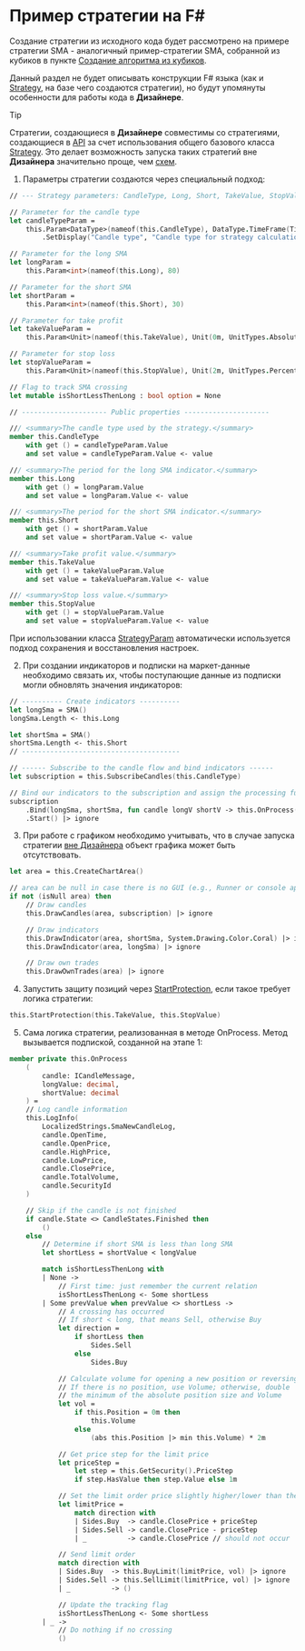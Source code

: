 # Пример стратегии на F#

Создание стратегии из исходного кода будет рассмотрено на примере стратегии SMA \- аналогичный пример\-стратегии SMA, собранной из кубиков в пункте [Создание алгоритма из кубиков](../../using_visual_designer/first_strategy.md).

Данный раздел не будет описывать конструкции F# языка (как и [Strategy](../../../../api/strategies.md), на базе чего создаются стратегии), но будут упомянуты особенности для работы кода в **Дизайнере**.

> [!TIP]
> Стратегии, создающиеся в **Дизайнере** совместимы со стратегиями, создающиеся в [API](../../../../api.md) за счет использования общего базового класса [Strategy](../../../../api/strategies.md). Это делает возможность запуска таких стратегий вне **Дизайнера** значительно проще, чем [схем](../../../live_execution/running_strategies_outside_of_designer.md).

1. Параметры стратегии создаются через специальный подход:

```fsharp
// --- Strategy parameters: CandleType, Long, Short, TakeValue, StopValue ---

// Parameter for the candle type
let candleTypeParam =
    this.Param<DataType>(nameof(this.CandleType), DataType.TimeFrame(TimeSpan.FromMinutes 1.0))
        .SetDisplay("Candle type", "Candle type for strategy calculation.", "General")

// Parameter for the long SMA
let longParam =
    this.Param<int>(nameof(this.Long), 80)

// Parameter for the short SMA
let shortParam =
    this.Param<int>(nameof(this.Short), 30)

// Parameter for take profit
let takeValueParam =
    this.Param<Unit>(nameof(this.TakeValue), Unit(0m, UnitTypes.Absolute))

// Parameter for stop loss
let stopValueParam =
    this.Param<Unit>(nameof(this.StopValue), Unit(2m, UnitTypes.Percent))

// Flag to track SMA crossing
let mutable isShortLessThenLong : bool option = None

// --------------------- Public properties ---------------------

/// <summary>The candle type used by the strategy.</summary>
member this.CandleType
    with get () = candleTypeParam.Value
    and set value = candleTypeParam.Value <- value

/// <summary>The period for the long SMA indicator.</summary>
member this.Long
    with get () = longParam.Value
    and set value = longParam.Value <- value

/// <summary>The period for the short SMA indicator.</summary>
member this.Short
    with get () = shortParam.Value
    and set value = shortParam.Value <- value

/// <summary>Take profit value.</summary>
member this.TakeValue
    with get () = takeValueParam.Value
    and set value = takeValueParam.Value <- value

/// <summary>Stop loss value.</summary>
member this.StopValue
    with get () = stopValueParam.Value
    and set value = stopValueParam.Value <- value
```

При использовании класса [StrategyParam](xref:StockSharp.Algo.Strategies.StrategyParam`1) автоматически используется подход сохранения и восстановления настроек.

2. При создании индикаторов и подписки на маркет-данные необходимо связать их, чтобы поступающие данные из подписки могли обновлять значения индикаторов:

```fsharp
// ---------- Create indicators ----------
let longSma = SMA()
longSma.Length <- this.Long

let shortSma = SMA()
shortSma.Length <- this.Short
// ---------------------------------------

// ------ Subscribe to the candle flow and bind indicators ------
let subscription = this.SubscribeCandles(this.CandleType)

// Bind our indicators to the subscription and assign the processing function
subscription
    .Bind(longSma, shortSma, fun candle longV shortV -> this.OnProcess(candle, longV, shortV))
    .Start() |> ignore
```

3. При работе с графиком необходимо учитывать, что в случае запуска стратегии [вне Дизайнера](../../../live_execution/running_strategies_outside_of_designer.md) объект графика может быть отсутствовать.

```fsharp
let area = this.CreateChartArea()

// area can be null in case there is no GUI (e.g., Runner or console app)
if not (isNull area) then
    // Draw candles
    this.DrawCandles(area, subscription) |> ignore

    // Draw indicators
    this.DrawIndicator(area, shortSma, System.Drawing.Color.Coral) |> ignore
    this.DrawIndicator(area, longSma) |> ignore

    // Draw own trades
    this.DrawOwnTrades(area) |> ignore
```

4. Запустить защиту позиций через [StartProtection](xref:StockSharp.Algo.Strategies.Strategy.StartProtection), если такое требует логика стратегии:

```fsharp
this.StartProtection(this.TakeValue, this.StopValue)
```

5. Сама логика стратегии, реализованная в методе OnProcess. Метод вызывается подпиской, созданной на этапе 1:

```fsharp
member private this.OnProcess
    (
        candle: ICandleMessage,
        longValue: decimal,
        shortValue: decimal
    ) =
    // Log candle information
    this.LogInfo(
        LocalizedStrings.SmaNewCandleLog,
        candle.OpenTime,
        candle.OpenPrice,
        candle.HighPrice,
        candle.LowPrice,
        candle.ClosePrice,
        candle.TotalVolume,
        candle.SecurityId
    )

    // Skip if the candle is not finished
    if candle.State <> CandleStates.Finished then
        ()
    else
        // Determine if short SMA is less than long SMA
        let shortLess = shortValue < longValue

        match isShortLessThenLong with
        | None ->
            // First time: just remember the current relation
            isShortLessThenLong <- Some shortLess
        | Some prevValue when prevValue <> shortLess ->
            // A crossing has occurred
            // If short < long, that means Sell, otherwise Buy
            let direction =
                if shortLess then
                    Sides.Sell
                else
                    Sides.Buy

            // Calculate volume for opening a new position or reversing
            // If there is no position, use Volume; otherwise, double
            // the minimum of the absolute position size and Volume
            let vol =
                if this.Position = 0m then
                    this.Volume
                else
                    (abs this.Position |> min this.Volume) * 2m

            // Get price step for the limit price
            let priceStep =
                let step = this.GetSecurity().PriceStep
                if step.HasValue then step.Value else 1m

            // Set the limit order price slightly higher/lower than the current close price
            let limitPrice =
                match direction with
                | Sides.Buy  -> candle.ClosePrice + priceStep
                | Sides.Sell -> candle.ClosePrice - priceStep
                | _          -> candle.ClosePrice // should not occur

            // Send limit order
            match direction with
            | Sides.Buy  -> this.BuyLimit(limitPrice, vol) |> ignore
            | Sides.Sell -> this.SellLimit(limitPrice, vol) |> ignore
            | _          -> ()

            // Update the tracking flag
            isShortLessThenLong <- Some shortLess
        | _ ->
            // Do nothing if no crossing
            ()
```

